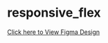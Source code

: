 # responsive_flex

<a target="_blank" href="https://www.figma.com/file/okbLoZJ6cEW6MLRKaWo8ZT/Responsive-Sample?node-id=0%3A1">Click here to View Figma Design</a>
